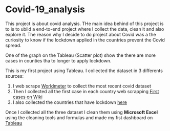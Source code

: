 # Covid-19_analysis

This project is about covid analysis. THe main idea behind of this project is to is to ubild a end-to-end project where I collect the data, clean it and also explore it. The reason why I decide to do project about Covid was a the curiosity to know if the lockdown applied in the countries prevent the Covid spread.

One of the graph on the Tableau (Scatter plot) show the there are more cases in counties tha to longer to apply lockdown.
 
This is my first project using Tableau. I collected the dataset in 3 differents sources:
1. I web scrape [Worldmeter](https://www.worldometers.info/coronavirus/) to collect the most recent covid dataset
2. Then I collected all the first case in each country web scrapping [First cases on Wiki](https://en.m.wikipedia.org/wiki/COVID-19_pandemic_by_country_and_territory)
3. I also collected the countries that have lockdown [here](https://en.wikipedia.org/wiki/COVID-19_lockdowns)

Once I collected all the three dataset I clean them using **Microsoft Excel** using the cleaning tools and formulas and made my fist dashboard on [Tableau](https://public.tableau.com/app/profile/matheus.de.bruchard)

